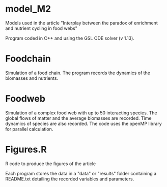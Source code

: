 # model_M2
Models used in the article "Interplay between the paradox of enrichment and nutrient cycling in food webs"

Program coded in C++ and using the GSL ODE solver (v 1.13).

# Foodchain
Simulation of a food chain. The program records the dynamics of the biomasses and nutrients.

# Foodweb
Simulation of a complex food web with up to 50 interacting species. The global flows of matter and the average biomasses are recorded. Time dynamics of species are also recorded. The code uses the openMP library for parallel calculation.

# Figures.R
R code to produce the figures of the article

Each program stores the data in a "data" or "results" folder containing a README.txt detailing the recorded variables and parameters.
